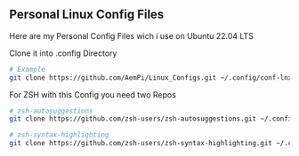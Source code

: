 ## Personal Linux Config Files

Here are my Personal Config Files wich i use on Ubuntu 22.04 LTS

Clone it into .config Directory

```Bash
# Example
git clone https://github.com/AemPi/Linux_Configs.git ~/.config/conf-lnx
```

For ZSH with this Config you need two Repos

```Bash
# zsh-autosuggestions
git clone https://github.com/zsh-users/zsh-autosuggestions.git ~/.config/conf-lnx

# zsh-syntax-highlighting
git clone https://github.com/zsh-users/zsh-syntax-highlighting.git ~/.config/conf-lnx
```

